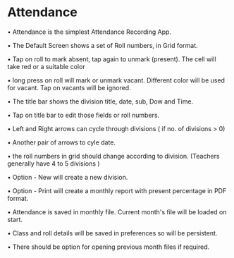 # Attendance

• Attendance is the simplest Attendance Recording App.

• The Default Screen shows a set of Roll numbers, in Grid format.

• Tap on roll to mark absent, tap again to unmark (present). The cell will take red or a suitable color

• long press on roll will mark or unmark vacant. Different color will be used for vacant. Tap on vacants will be ignored.

• The title bar shows the division title, date, sub, Dow and Time.

• Tap on title bar to edit those fields or roll numbers.

• Left and Right arrows can cycle through divisions ( if no. of divisions > 0)

• Another pair of arrows to cyle date.

• the roll numbers in grid should change according to division.
  (Teachers generally have 4 to 5 divisions )

• Option - New will create a new division.

• Option - Print will create a monthly report with present percentage in PDF format.

• Attendance is saved in monthly file. Current month's file will be loaded on start.

• Class and roll details will be saved in preferences so will be persistent.

• There should be option for opening previous month files if required.


